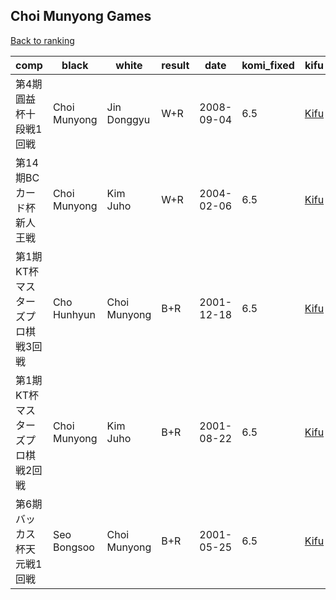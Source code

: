 ## Choi Munyong Games

[Back to ranking](index.md)




| **comp** | **black** | **white** | **result** | **date** | **komi_fixed** | **kifu** | 
| --- | --- | --- | --- | --- | --- | --- |
| 第4期圓益杯十段戦1回戦 | Choi Munyong | Jin Donggyu | W+R | 2008-09-04 | 6.5 | [Kifu](https://kifudepot.net/kifucontents.php?id=s76cNzQmKxr1WKlK99vI%2FA%3D%3D) | 
| 第14期BCカード杯新人王戦 | Choi Munyong | Kim Juho | W+R | 2004-02-06 | 6.5 | [Kifu](https://kifudepot.net/kifucontents.php?id=rDftI8JREfWlFZqqqcI5Hg%3D%3D) | 
| 第1期KT杯マスターズプロ棋戦3回戦 | Cho Hunhyun | Choi Munyong | B+R | 2001-12-18 | 6.5 | [Kifu](https://kifudepot.net/kifucontents.php?id=%2F45fvbrTbxhQHTl7x2z7Eg%3D%3D) | 
| 第1期KT杯マスターズプロ棋戦2回戦 | Choi Munyong | Kim Juho | B+R | 2001-08-22 | 6.5 | [Kifu](https://kifudepot.net/kifucontents.php?id=sXQJCx5ufRWEXsfbGsCzEQ%3D%3D) | 
| 第6期バッカス杯天元戦1回戦 | Seo Bongsoo | Choi Munyong | B+R | 2001-05-25 | 6.5 | [Kifu](https://kifudepot.net/kifucontents.php?id=A4D0Blq7okqFGIGSd8H%2F3g%3D%3D) |




